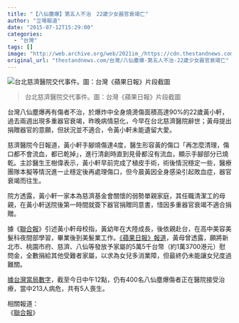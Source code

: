 ```yaml
---
title: "【八仙塵爆】第五人不治　22歲少女器官衰竭亡"
author: "立場報道"
date: "2015-07-12T15:29:00"
categories:
  - "台灣"
tags: []
image: "http://web.archive.org/web/2021im_/https://cdn.thestandnews.com/media/photos/cache/asdasjkdhasd_6NRI4_1200x0.PNG"
original_url: "thestandnews.com/台灣/八仙塵爆-第五人不治-22歲少女器官衰竭亡"
---
```

![台北慈濟醫院交代事件。圖：台灣《蘋果日報》片段截圖](http://web.archive.org/web/2021im_/https://cdn.thestandnews.com/media/photos/cache/asdasjkdhasd_6NRI4_1200x0.PNG)

> 台北慈濟醫院交代事件。圖：台灣《蘋果日報》片段截圖

台灣八仙塵爆再有傷者不治，於爆炸中全身燒燙傷面積高達90%的22歲黃小軒，過去兩週出現多重器官衰竭，昨晚病情惡化，今早在台北慈濟醫院辭世；黃母提出捐贈器官的意願，但狀況並不適合，令黃小軒未能遺留大愛。

慈濟醫院今日報道，黃小軒手腳燒傷達4度，醫生形容黃的傷口「再怎麼清理，傷口都不會流血，都已乾掉」，進行清創時直到見骨都沒有流血，顯示手腳部分已燒乾。主診醫生王樹偉表示，黃小軒早前完成了植皮手術，術後情況穩定一些，醫療團隊本擬等情況進一止穩定後再處理傷口，但今晨黃因全身感染引起敗血症，器官衰竭而往生。

院方透露，黃小軒一家本為慈濟基金會關懷的弱勢單親家庭，其任職清潔工的母親，在黃小軒送院後第一時間就簽下器官捐贈同意書，惜因多重器官衰竭不適合捐贈。

據《[聯合報](http://web.archive.org/web/20210629020111/http://udn.com/news/story/2/1050882-%E9%BB%83%E5%B0%8F%E8%BB%92%E5%95%9F%E8%8B%B1%E7%95%A2%E6%A5%AD-%E6%A0%A1%E6%96%B9:%E5%A5%B9%E6%98%AF%E9%96%8B%E6%9C%97%E5%A5%BD%E5%AD%B8%E7%94%9F)》引述黃小軒母校指，黃幼年在大陸成長，後依親赴台，在高中美容美髮科夜間部學習，畢業後到美髮業工作。[《蘋果日報》報道](http://web.archive.org/web/20210629020111/http://www.appledaily.com.tw/realtimenews/article/local/20150712/646345/)，黃母曾透露，願將新北市、桃園市府、慈濟、八仙等發放予家屬的5萬5千台幣（約1萬3700港元）慰問金，全數捐給其他受難者家屬，以求為女兒多消業障，但最終仍未能讓女兒度過難關。

[據台灣當局數字](http://web.archive.org/web/20210629020111/http://www.mohw.gov.tw/CHT/BLAST/DM1_P.aspx?f_list_no=878&fod_list_no=0&doc_no=50195)，截至今日中午12點，仍有400名八仙塵爆傷者正在醫院接受治療，當中213人病危，共有5人喪生。

相關報道：  
《[聯合報](http://web.archive.org/web/20210629020111/http://udn.com/news/story/2/1050605)》